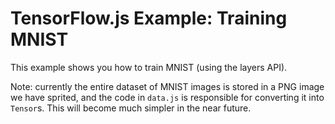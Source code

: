 # TensorFlow.js Example: Training MNIST

This example shows you how to train MNIST (using the layers API).

Note: currently the entire dataset of MNIST images is stored in a PNG image we have
sprited, and the code in `data.js` is responsible for converting it into
`Tensor`s. This will become much simpler in the near future.
